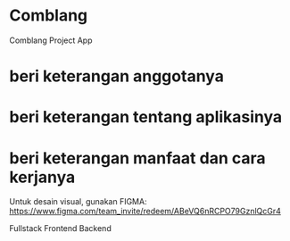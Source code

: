 # Comblang
Comblang Project App
# beri keterangan anggotanya
# beri keterangan tentang aplikasinya
# beri keterangan manfaat dan cara kerjanya


Untuk desain visual, gunakan FIGMA:
https://www.figma.com/team_invite/redeem/ABeVQ6nRCPO79GznlQcGr4

Fullstack
Frontend
Backend
